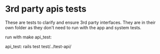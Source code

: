 # 3rd party apis tests

These are tests to clarify and ensure 3rd party interfaces.
They are in their own folder as they don't need to run with
the app and system tests.

run with make api_test:

api_test:
	rails test test/../test-api/
